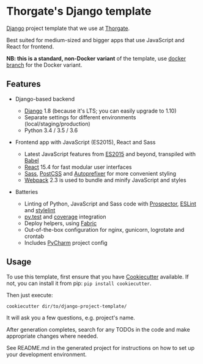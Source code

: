 # Thorgate's Django template

[Django](https://www.djangoproject.com/) project template that we use at [Thorgate](https://thorgate.eu).

Best suited for medium-sized and bigger apps that use JavaScript and React for frontend.

**NB: this is a standard, non-Docker variant** of the template,
use [docker branch](https://github.com/thorgate/django-project-template/tree/docker) for the Docker variant.


## Features

- Django-based backend

    - [Django](https://www.djangoproject.com/) 1.8 (because it's LTS; you can easily upgrade to 1.10)
    - Separate settings for different environments (local/staging/production)
    - Python 3.4 / 3.5 / 3.6

- Frontend app with JavaScript (ES2015), React and Sass

    - Latest JavaScript features from [ES2015](https://babeljs.io/docs/learn-es2015/) and beyond, transpiled with
      [Babel](https://babeljs.io/)
    - [React](https://facebook.github.io/react/) 15.4 for fast modular user interfaces
    - [Sass](http://sass-lang.com/), [PostCSS](http://postcss.org/) and
      [Autoprefixer](https://github.com/postcss/autoprefixer) for more convenient styling
    - [Webpack](https://webpack.github.io/) 2.3 is used to bundle and minify JavaScript and styles

- Batteries

    - Linting of Python, JavaScript and Sass code with [Prospector](http://prospector.landscape.io/),
      [ESLint](http://eslint.org/) and [stylelint](https://stylelint.io/)
    - [py.test](http://pytest.org/) and [coverage](https://coverage.readthedocs.io/) integration
    - Deploy helpers, using [Fabric](http://www.fabfile.org/)
    - Out-of-the-box configuration for nginx, gunicorn, logrotate and crontab
    - Includes [PyCharm](https://www.jetbrains.com/pycharm/) project config


## Usage

To use this template, first ensure that you have
[Cookiecutter](http://cookiecutter.readthedocs.org/en/latest/readme.html) available.
If not, you can install it from pip: `pip install cookiecutter`.

Then just execute:

    cookiecutter dir/to/django-project-template/

It will ask you a few questions, e.g. project's name.

After generation completes, search for any TODOs in the code and make appropriate changes where needed.

See README.md in the generated project for instructions on how to set up your development environment.
